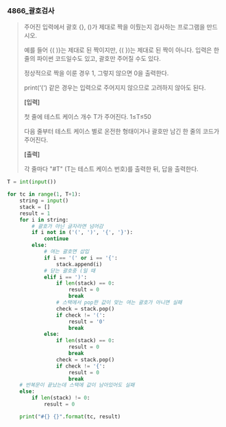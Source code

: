 ### 4866_괄호검사

> 주어진 입력에서 괄호 {}, ()가 제대로 짝을 이뤘는지 검사하는 프로그램을 만드시오.
>  
>
> 예를 들어 {( )}는 제대로 된 짝이지만, {( })는 제대로 된 짝이 아니다. 입력은 한 줄의 파이썬 코드일수도 있고, 괄호만 주어질 수도 있다.
>  
>
> 정상적으로 짝을 이룬 경우 1, 그렇지 않으면 0을 출력한다.
>  
>
> print(‘{‘) 같은 경우는 입력으로 주어지지 않으므로 고려하지 않아도 된다.
>
> 
>  
>
> **[입력]**
>
> 
> 첫 줄에 테스트 케이스 개수 T가 주어진다. 1≤T≤50
>  
>
> 다음 줄부터 테스트 케이스 별로 온전한 형태이거나 괄호만 남긴 한 줄의 코드가 주어진다.
>
>  
>
> **[출력]**
>  
>
> 각 줄마다 "#T" (T는 테스트 케이스 번호)를 출력한 뒤, 답을 출력한다.



```python
T = int(input())

for tc in range(1, T+1):
    string = input()
    stack = []
    result = 1
    for i in string:
        # 괄호가 아닌 글자라면 넘어감
        if i not in ('(', ')', '{', '}'):
            continue
        else:
            # 여는 괄호면 삽입
            if i == '(' or i == '{':
                stack.append(i)
            # 닫는 괄호중 (일 때
            elif i == ')':
                if len(stack) == 0:
                    result = 0
                    break
                # 스택에서 pop한 값이 맞는 여는 괄호가 아니면 실패
                check = stack.pop()
                if check != '(':
                    result = '0'
                    break
            else:
                if len(stack) == 0:
                    result = 0
                    break
                check = stack.pop()
                if check != '{':
                    result = 0
                    break
	# 반복문이 끝났는데 스택에 값이 남아있어도 실패
    else:
        if len(stack) != 0:
            result = 0

    print("#{} {}".format(tc, result)
```

